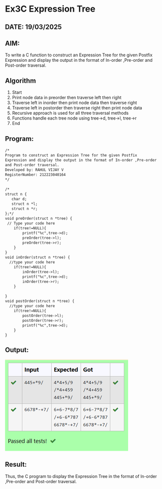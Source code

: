# Ex3C Expression Tree
## DATE: 19/03/2025
## AIM:
To write a C function to construct an Expression Tree for the given Postfix Expression and display the output in the format of In-order ,Pre-order and Post-order traversal.

## Algorithm
1. Start 
2. Print node data in preorder then traverse left then right 
3. Traverse left in inorder then print node data then traverse right 
4. Traverse left in postorder then traverse right then print node data 
5. Recursive approach is used for all three traversal methods 
6. Functions handle each tree node using tree->d, tree->l, tree->r 
7. End    

## Program:
```
/*
Program to construct an Expression Tree for the given Postfix Expression and display the output in the format of In-order ,Pre-order and Post-order traversal.
Developed by: RAHUL VIJAY V
RegisterNumber: 212223040164
*/

/*
struct n {
   char d;
   struct n *l;
   struct n *r;
};*/
void preOrder(struct n *tree) {
 // Type your code here
    if(tree!=NULL){
        printf("%c",tree->d);
        preOrder(tree->l);
        preOrder(tree->r);
    }
}
void inOrder(struct n *tree) {
  //type your code here
    if(tree!=NULL){
        inOrder(tree->l);
        printf("%c",tree->d);
        inOrder(tree->r);
    }
   
}
void postOrder(struct n *tree) {
  //type your code here 
    if(tree!=NULL){
        postOrder(tree->l);
        postOrder(tree->r);
        printf("%c",tree->d);
    }
}
```

## Output:
![alt text](<Screenshot 2025-04-25 143007.png>)
## Result:
Thus, the C program to display the Expression Tree in the format of In-order ,Pre-order and Post-order traversal.
